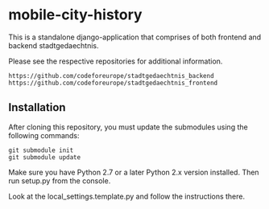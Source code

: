 mobile-city-history
===================
This is a standalone django-application that comprises of both frontend and backend stadtgedaechtnis.

Please see the respective repositories for additional information.
```
https://github.com/codeforeurope/stadtgedaechtnis_backend
https://github.com/codeforeurope/stadtgedaechtnis_frontend
```

Installation
------------
After cloning this repository, you must update the submodules using the following commands:

```
git submodule init
git submodule update
```

Make sure you have Python 2.7 or a later Python 2.x version installed. Then run setup.py from the console.

Look at the local_settings.template.py and follow the instructions there.